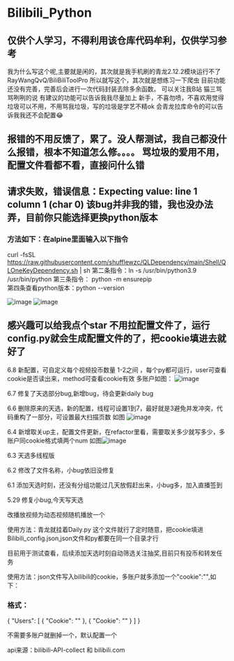 # Bilibili_Python
## 仅供个人学习，不得利用该仓库代码牟利，仅供学习参考
我为什么写这个呢,主要就是闲的，其次就是我手机刷的青龙2.12.2模块运行不了 RayWangQvQ/BiliBiliToolPro 所以就写这个，其次就是想练习一下爬虫
目前功能还没有完善，完善后会进行一次代码封装去除多余函数。
可以关注我B站 猫三骂骂咧咧的说
有建议的功能可以告诉我我尽量加上
新手，不喜勿喷，不喜欢用觉得垃圾可以不用，不用骂我垃圾，写的垃圾是学艺不精ok
会青龙拉库命令的可以告诉我我还不会配置😂
## 报错的不用反馈了，累了。没人帮测试，我自己都没什么报错，根本不知道怎么修。。。。 骂垃圾的爱用不用，配置文件看都不看，直接问什么错

## 请求失败，错误信息：Expecting value: line 1 column 1 (char 0) 该bug并非我的错，我也没办法弄，目前你只能选择更换python版本
### 方法如下：在alpine里面输入以下指令 
curl -fsSL https://raw.githubusercontent.com/shufflewzc/QLDependency/main/Shell/QLOneKeyDependency.sh | sh
第二条指令：ln -s /usr/bin/python3.9 /usr/bin/python
第三条指令： python -m ensurepip  
第四条查看python版本：python --version

![image](https://user-images.githubusercontent.com/63834404/173025386-e3cafe03-05f4-4596-a548-f35ef5368d24.png)
![image](https://user-images.githubusercontent.com/63834404/173025446-7eaf32e1-e43a-4ca9-bb5e-0a0f357e1ed4.png)

## 感兴趣可以给我点个star  不用拉配置文件了，运行config.py就会生成配置文件的了，把cookie填进去就好了

6.8 新配置，可自定义每个视频投币数量 1-2之间 ，每个py都可运行，user可查看cookie是否读出来，method可查看cookie有效 多账户如图：
![image](https://user-images.githubusercontent.com/63834404/172534292-379beceb-fa2d-42dc-ab4e-39cb965181fc.png)

6.7 修复了天选部分bug,新增bug，待会更新daily bug

6.6 删除原来的天选，新的配置，线程可设置1到7，最好就是3避免并发冲突，代码重构了一部分，可设置最大扫描页数 如图 ![image](https://user-images.githubusercontent.com/63834404/172145153-d9772e37-55df-4455-b6e3-e616fdc32469.png)


6.4 新增取关up主，配置文件更新，在refactor里看，需要取关多少就写多少，多账户同cookie格式填两个num 如图![image](https://user-images.githubusercontent.com/63834404/171981480-0dff8dea-f96f-4aef-82e0-7e85e333de39.png)


6.3 天选多线程版

6.2 修改了文件名称，小bug依旧没修复

6.1 添加天选时刻，还没有分组功能过几天放假赶出来，小bug多，加入直播签到

5.29 修复小bug,今天写天选

改播放视频为动态视频随机播放一个
 
使用方法：青龙就挂着Daily.py 这个文件就行了定时随意，把cookie填进Bilibili_config.json,json文件和py都要在同一个目录才行

目前用于测试查看，后续添加天选时刻自动筛选关注抽奖,目前只有投币和转发任务

使用方法：json文件写入bilibili的cookie，多账户就多添加一个"cookie":"",如下：

### 格式：
{
  "Users": [
    {
      "Cookie": ""
    },
    {
      "Cookie": ""
    }
  ]
}


不需要多账户就删掉一个，默认配置一个

api来源：bilibili-API-collect   和  bilibili.com
